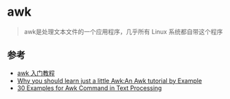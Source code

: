 # awk

>awk是处理文本文件的一个应用程序，几乎所有 Linux 系统都自带这个程序



## 参考
- [awk 入门教程](http://www.ruanyifeng.com/blog/2018/11/awk.html)
- [Why you should learn just a little Awk:An Awk tutorial by Example](https://gregable.com/2010/09/why-you-should-know-just-little-awk.html)
- [30 Examples for Awk Command in Text Processing](https://likegeeks.com/awk-command/)

